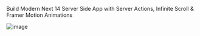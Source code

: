 Build Modern Next 14 Server Side App with Server Actions, Infinite Scroll & Framer Motion Animations

![image](https://github.com/user-attachments/assets/caad731a-d8aa-4663-a16a-640820893e72)




 
 
